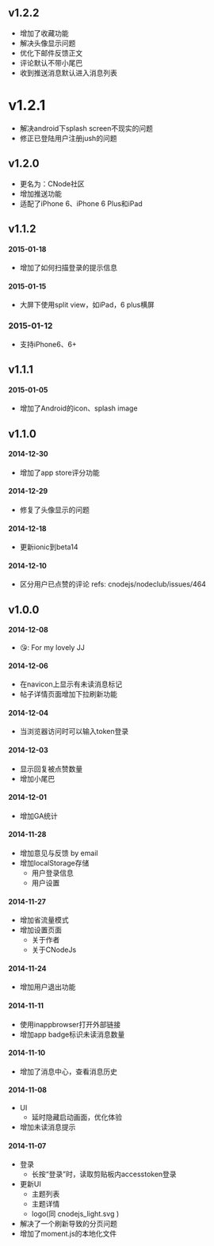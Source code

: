 ## v1.2.2
* 增加了收藏功能
* 解决头像显示问题
* 优化下邮件反馈正文
* 评论默认不带小尾巴
* 收到推送消息默认进入消息列表

# v1.2.1
* 解决android下splash screen不现实的问题
* 修正已登陆用户注册jush的问题

## v1.2.0
* 更名为：CNode社区
* 增加推送功能
* 适配了iPhone 6、iPhone 6 Plus和iPad

## v1.1.2
#### 2015-01-18
* 增加了如何扫描登录的提示信息

#### 2015-01-15
* 大屏下使用split view，如iPad，6 plus横屏

### 2015-01-12
* 支持iPhone6、6+

## v1.1.1

#### 2015-01-05
* 增加了Android的icon、splash image

## v1.1.0

#### 2014-12-30
* 增加了app store评分功能

#### 2014-12-29
* 修复了头像显示的问题

#### 2014-12-18
* 更新ionic到beta14

#### 2014-12-10
* 区分用户已点赞的评论 refs: cnodejs/nodeclub/issues/464

## v1.0.0

#### 2014-12-08
* 😘: For my lovely JJ

#### 2014-12-06
* 在navicon上显示有未读消息标记
* 帖子详情页面增加下拉刷新功能

#### 2014-12-04
* 当浏览器访问时可以输入token登录

#### 2014-12-03
* 显示回复被点赞数量
* 增加小尾巴

#### 2014-12-01
* 增加GA统计

#### 2014-11-28
* 增加意见与反馈 by email
* 增加localStorage存储
  * 用户登录信息
  * 用户设置

#### 2014-11-27
* 增加省流量模式
* 增加设置页面
  * 关于作者
  * 关于CNodeJs

#### 2014-11-24
* 增加用户退出功能

#### 2014-11-11
* 使用inappbrowser打开外部链接
* 增加app badge标识未读消息数量

#### 2014-11-10
* 增加了消息中心，查看消息历史

#### 2014-11-08
* UI
  * 延时隐藏启动画面，优化体验
* 增加未读消息提示

#### 2014-11-07
* 登录
  * 长按“登录”时，读取剪贴板内accesstoken登录
* 更新UI
  * 主题列表
  * 主题详情
  * logo(同 cnodejs_light.svg )
* 解决了一个刷新导致的分页问题
* 增加了moment.js的本地化文件

